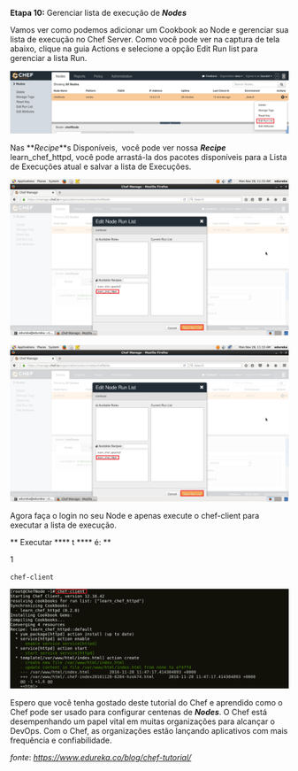 **Etapa 10:** Gerenciar lista de execução de **_Nodes_**

Vamos ver como podemos adicionar um Cookbook ao Node e gerenciar sua lista de execução no Chef Server. Como você pode ver na captura de tela abaixo, clique na guia Actions e selecione a opção Edit Run list para gerenciar a lista Run.

![Editar Lista de Execução - Tutorial do Chef](images/chef-10-01.png)

Nas **_Recipe_**s Disponíveis,  você pode ver nossa **_Recipe_** learn\_chef\_httpd, você pode arrastá-la dos pacotes disponíveis para a Lista de Execuções atual e salvar a lista de Execuções.

![Run List - Chef Tutorial](images/chef-10-02.png)

![Lista de Execução Atual - Tutorial do Chef](images/chef-10-03.png)

Agora faça o login no seu Node e apenas execute o chef-client para executar a lista de execução.

** Executar **** t **** é: **

1

`chef-client`

![Execute Chef-Client - Chef Tutorial](images/chef-10-04.png)

Espero que você tenha gostado deste tutorial do Chef e aprendido como o Chef pode ser usado para configurar centenas de **_Nodes_**. O Chef está desempenhando um papel vital em muitas organizações para alcançar o DevOps. Com o Chef, as organizações estão lançando aplicativos com mais frequência e confiabilidade.

_fonte_: _https://www.edureka.co/blog/chef-tutorial/_